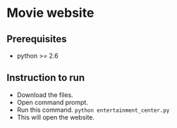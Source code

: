 # Movie website

## Prerequisites

- python >= 2.6

## Instruction to run

- Download the files.
- Open command prompt.
- Run this command. `python entertainment_center.py`
- This will open the website.